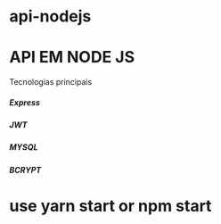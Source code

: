 # api-nodejs


<h1> API EM NODE JS </h1>

Tecnologias principais 

<h5> Express </h5>

<h5> JWT </h5>
<h5> MYSQL </h5>
<h5> BCRYPT </h5>

# use yarn start or npm start

